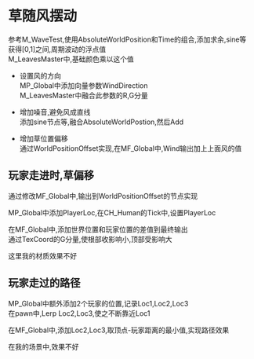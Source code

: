 # 草随风摆动
参考M_WaveTest,使用AbsoluteWorldPosition和Time的组合,添加求余,sine等  
获得[0,1]之间,周期波动的浮点值  
M_LeavesMaster中,基础颜色乘以这个值  

+ 设置风的方向  
MP_Global中添加向量参数WindDirection  
M_LeavesMaster中融合此参数的R,G分量  

+ 增加噪音,避免风成直线  
添加sine节点等,融合AbsoluteWorldPostion,然后Add  

+ 增加草位置偏移  
通过WorldPositionOffset实现,在MF_Global中,Wind输出加上上面风的值  

## 玩家走进时,草偏移
通过修改MF_Global中,输出到WorldPositionOffset的节点实现  

MP_Global中添加PlayerLoc,在CH_Human的Tick中,设置PlayerLoc  

在MF_Global中,添加世界位置和玩家位置的差值到最终输出  
通过TexCoord的G分量,使根部收影响小,顶部受影响大  

这里我的材质效果不好  

## 玩家走过的路径
MP_Global中额外添加2个玩家的位置,记录Loc1,Loc2,Loc3  
在pawn中,Lerp Loc2,Loc3,使之不断靠近Loc1  

在MF_Global中,添加Loc2,Loc3,取顶点-玩家距离的最小值,实现路径效果  

在我的场景中,效果不好  
